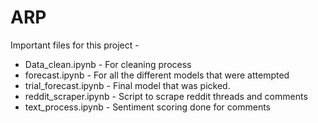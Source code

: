 # ARP

Important files for this project -

- Data_clean.ipynb - For cleaning process
- forecast.ipynb - For all the different models that were attempted
- trial_forecast.ipynb - Final model that was picked.
- reddit_scraper.ipynb - Script to scrape reddit threads and comments
- text_process.ipynb - Sentiment scoring done for comments
